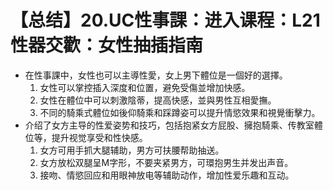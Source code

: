# 【总结】20.UC性事課：进入课程：L21性器交歡：女性抽插指南

-   在性事課中，女性也可以主導性愛，女上男下體位是一個好的選擇。
    1.  女性可以掌控插入深度和位置，避免受傷並增加快感。
    2.  女性在體位中可以刺激陰蒂，提高快感，並與男性互相愛撫。
    3.  不同的騎乘式體位如後仰騎乘和踩蹲姿可以提升情慾效果和視覺衝擊力。
-   介绍了女方主导的性爱姿势和技巧，包括抱紧女方屁股、擁抱騎乘、传教室體位等，提升视觉享受和性快感。
    1.  女方可用手抓大腿辅助，男方可扶腰帮助抽送。
    2.  女方放松双腿呈M字形，不要夹紧男方，可環抱男生并发出声音。
    3.  接吻、情慾回应和用眼神放电等辅助动作，增加性爱乐趣和互动。